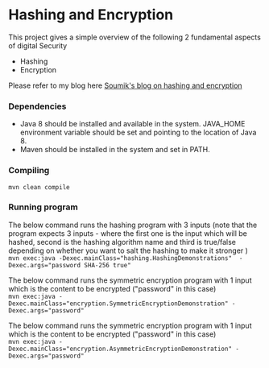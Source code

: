 # Hashing and Encryption
This project gives a simple overview of the following 2 fundamental aspects of digital Security
* Hashing
* Encryption

Please refer to my blog here [Soumik's blog on hashing and encryption](https://msoumik78.github.io/digitalsecurity/2019/03/15/basics-of-digital-security.html)


### Dependencies

* Java 8 should be installed and available in the system. JAVA_HOME environment variable should be set and pointing to the location of Java 8.
* Maven should be installed in the system and set in PATH.

### Compiling

 `mvn clean compile `

### Running program

The below command runs the hashing program with 3 inputs (note that the program expects 3 inputs - where the first one is the input which will be hashed, second is the hashing algorithm name and third is true/false depending on whether you want to salt the hashing to make it stronger )     
`mvn exec:java -Dexec.mainClass="hashing.HashingDemonstrations"  -Dexec.args="password SHA-256 true"  `


The below command runs the symmetric encryption program with 1 input which is the content to be encrypted ("password" in this case)          
`mvn exec:java -Dexec.mainClass="encryption.SymmetricEncryptionDemonstration" -Dexec.args="password"`

The below command runs the symmetric encryption program with 1 input which is the content to be encrypted ("password" in this case)    
`mvn exec:java -Dexec.mainClass="encryption.AsymmetricEncryptionDemonstration" -Dexec.args="password" `

